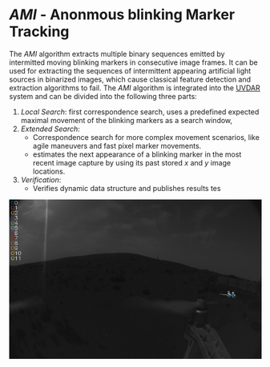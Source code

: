 # <em>AMI</em> - Anonmous blinking Marker Tracking
The <em>AMI</em> algorithm extracts multiple binary sequences emitted by intermitted moving blinking markers in consecutive image frames.
It can be used for extracting the sequences of intermittent appearing artificial light sources in binarized images, which cause classical feature detection and extraction algorithms to fail.
The <em>AMI</em> algorithm is integrated into the [UVDAR](https://github.com/ctu-mrs/uvdar_core) system and can be divided into the following three parts:
1. <em>Local Search</em>: first correspondence search, uses a predefined expected maximal movement of the blinking markers as a search window,
2. <em>Extended Search</em>: 
    - Correspondence search for more complex movement scenarios, like agile maneuvers and fast pixel marker movements. 
    - estimates the next appearance of a blinking marker in the most recent image capture by using its past stored $x$ and $y$ image locations.
3. <em>Verification</em>: 
    - Verifies dynamic data structure and publishes results
tes

![AMI Algorithm Tracking one TX in desert](.fig/ami_tracking.png "AMI Algorithm tracking one TX in desert")
